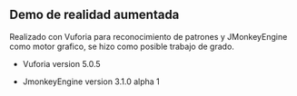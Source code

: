 
## **Demo de realidad aumentada**
 

Realizado con Vuforia para reconocimiento de patrones y JMonkeyEngine como motor grafico, se hizo como posible trabajo de grado.

- Vuforia version 5.0.5

- JmonkeyEngine version 3.1.0 alpha 1
